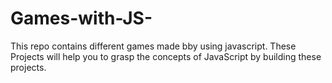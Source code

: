 # Games-with-JS-
This repo contains different games made bby using javascript. These Projects will help you to grasp the concepts of JavaScript by building these projects.
